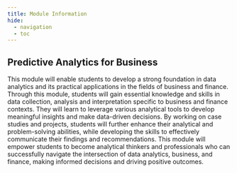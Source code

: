 ```yaml
---
title: Module Information
hide:
  - navigation
  - toc
---
```


## Predictive Analytics for Business

This module will enable students to develop a strong foundation in data analytics and its practical applications in the fields of business and finance. Through this module, students will gain essential knowledge and skills in data collection, analysis and interpretation specific to business and finance contexts. They will learn to leverage various analytical tools to develop meaningful insights and make data-driven decisions. By working on case studies and projects, students will further enhance their analytical and problem-solving abilities, while developing the skills to effectively communicate their findings and recommendations. This module will empower students to become analytical thinkers and professionals who can successfully navigate the intersection of data analytics, business, and finance, making informed decisions and driving positive outcomes.



